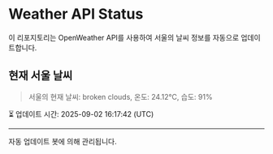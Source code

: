 
# Weather API Status

이 리포지토리는 OpenWeather API를 사용하여 서울의 날씨 정보를 자동으로 업데이트합니다.

## 현재 서울 날씨
> 서울의 현재 날씨: broken clouds, 온도: 24.12°C, 습도: 91%

⏳ 업데이트 시간: 2025-09-02 16:17:42 (UTC)

---
자동 업데이트 봇에 의해 관리됩니다.
